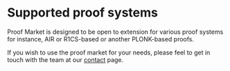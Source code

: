 # Supported proof systems

Proof Market is designed to be open to extension for various proof systems for instance, AIR or R1CS-based or another PLONK-based proofs.

If you wish to use the proof market for your needs, please feel to get in touch with the team at our [contact](../misc/contact.md) page.

